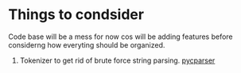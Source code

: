 # Things to condsider

Code base will be a mess for now cos will be adding features before considerng how everyting should be organized.

<!---
.md link
--->



1. Tokenizer to get rid of brute force string parsing. [pycparser](https://pypi.org/project/pycparser/)
